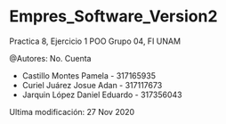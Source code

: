 # Empres_Software_Version2
Practica 8, Ejercicio 1 POO Grupo 04, FI UNAM

@Autores:                          No. Cuenta         
 * Castillo Montes Pamela           -   317165935
 * Curiel Juárez Josue Adan         -   317117673
 * Jarquin López Daniel Eduardo     -   317356043
 
Ultima modificación: 27 Nov 2020
